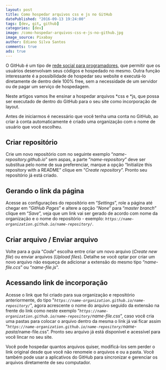 ```yaml
---
layout: post
title: Como hospedar arquivos css e js no GitHub
datePublished: "2016-09-13 19:24:00"
tags: [dev, git, github]
categories: [dev]
image: /como-hospedar-arquivos-css-e-js-no-github.jpg
image_source: Pixabay
author: Ediano Silva Santos
comments: true
ads: true
---
```


O GitHub é um tipo de <a href="https://www.insideblock.com/blog/github-rede-social-dos-programadores.html">rede social para programadores</a>, que permitir que os usuários desenvolvam seus códigos e hospedado no mesmo. Outra função interessante é a possibilidade de hospedar seu website e executá-lo diretamente de dentro dele 100% free, sem a necessidade de um servidor ou de pagar um serviço de hospedagem.

Neste artigos vamos lhe ensinar a hospedar arquivos *css e *js, que possa ser executado de dentro do GitHub para o seu site como incorporação de layout.

Antes de iniciarmos é necessário que você tenha uma conta no GitHub, ao criar à conta automaticamente é criado uma organização com o nome de usuário que você escolheu.

## Criar repositório
Crie um novo repositório com no seguinte exemplo “*name-repository.github.io*” sem aspas, a parte “*name-repository*” deve ser substitua pelo nome de sua preferenciar, marque a opção “Initialize this repository with a README” clique em “*Create repository*”. Pronto seu repositório já está criado.

## Gerando o link da página
Acesse as configurações do repositório em “*Settings*”, role a página até chegar em “*GitHub Pages*” e altere a opção “*None*” para “*master branch*” clique em “*Save*”, veja que um link vai ser gerado de acordo com nome da organização e o nome do repositório - exemplo: *`https://name-organization.github.io/name-repository/`*.

## Criar arquivo / Enviar arquivo
Volte para a guia “*Code*” escolha entre criar um novo arquivo (*Create new file*) ou enviar arquivos (*Upload files*). Detalhe se você optar por criar um novo arquivo não esqueça de adicionar a extensão do mesmo tipo “*name-file.ccs*” ou “*name-file.js*”.

## Acessando link de incorporação
Acesse o link que foi criado para sua organização e repositório anteriormente, do tipo "*`https://name-organization.github.io/name-repository/`*", agora acrescente o nome do arquivo seguido da extensão na frente do link como neste exemplo “*`https://name-organization.github.io/name-repository/`name-file.css*”, caso você cria uma pastas para colocar o arquivo dentro da mesma o link já vai ficar assim “*`https://name-organization.github.io/name-repository/`name-pasta*/name-file.css”. Pronto seu arquivo já está disponível e acessível para você lincar no seu site.

Você pode hospedar quantos arquivos quiser, modificá-los sem perder o link original desde que você não renomeie o arquivos e ou a pasta. Você também pode usar a aplicativos do GitHub para sincronizar e gerenciar os arquivos diretamente de seu computador.
